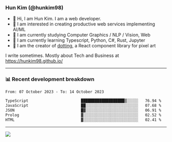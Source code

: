 ### Hun Kim (@hunkim98)

- 👋 Hi, I am Hun Kim. I am a web developer. 
- 🤔 I am interested in creating productive web services implementing AI/ML
- 🔭 I am currently studying Computer Graphics / NLP / Vision, Web 
- 🌱 I am currently learning Typescript, Python, C#, Rust, Jupyter
- 🎨 I am the creator of [dotting](hunkim98.github.io/dotting), a React component library for pixel art

I write sometimes. Mostly about Tech and Business at https://hunkim98.github.io/

---
### 📊 Recent development breakdown
<!--START_SECTION:waka-->

```txt
From: 07 October 2023 - To: 14 October 2023

TypeScript                       ███████████████████▒░░░░░   76.94 %
JavaScript                       ██░░░░░░░░░░░░░░░░░░░░░░░   07.68 %
JSON                             █▓░░░░░░░░░░░░░░░░░░░░░░░   06.91 %
Prolog                           ▓░░░░░░░░░░░░░░░░░░░░░░░░   02.52 %
HTML                             ▓░░░░░░░░░░░░░░░░░░░░░░░░   02.41 %
```

<!--END_SECTION:waka-->
---

<!-- <div align='center'> -->
  <img align="center" src="https://github-readme-stats.vercel.app/api?username=hunkim98&theme=dark&show_icons=true"/>
<!-- </div> -->
<!--
**hunkim98/hunkim98** is a ✨ _special_ ✨ repository because its `README.md` (this file) appears on your GitHub profile.

Here are some ideas to get you started:

- 🔭 I’m currently working on ...
- 🌱 I’m currently learning ...
- 👯 I’m looking to collaborate on ...
- 🤔 I’m looking for help with ...
- 💬 Ask me about ...
- 📫 How to reach me: ...
- 😄 Pronouns: ...
- ⚡ Fun fact: ...
-->
